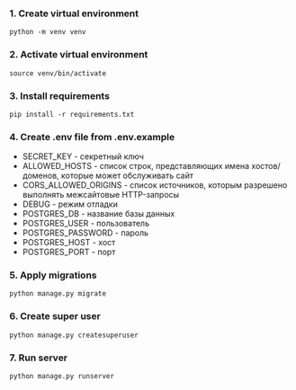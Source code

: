 ### 1. Create virtual environment

```shell
python -m venv venv
```

### 2. Activate virtual environment

```shell
source venv/bin/activate
```

### 3. Install requirements

```shell
pip install -r requirements.txt
```

### 4. Create .env file from .env.example

- SECRET_KEY - секретный ключ
- ALLOWED_HOSTS - список строк, представляющих имена хостов/доменов, которые может обслуживать сайт
- CORS_ALLOWED_ORIGINS - список источников, которым разрешено выполнять межсайтовые HTTP-запросы
- DEBUG - режим отладки
- POSTGRES_DB - название базы данных
- POSTGRES_USER - пользователь
- POSTGRES_PASSWORD - пароль
- POSTGRES_HOST - хост
- POSTGRES_PORT - порт

### 5. Apply migrations

```shell
python manage.py migrate
```

### 6. Create super user

```shell
python manage.py createsuperuser
```

### 7. Run server

```shell
python manage.py runserver
```
